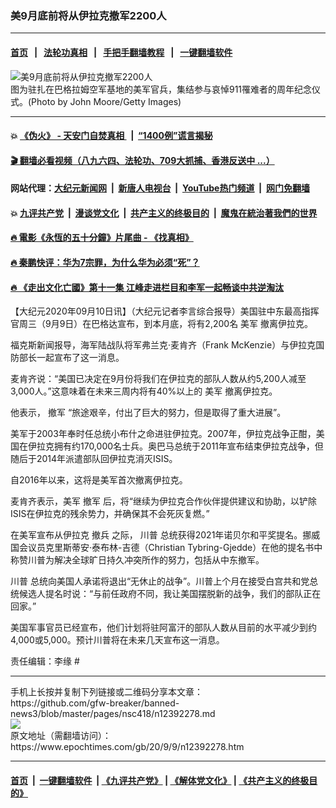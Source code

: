 ### 美9月底前将从伊拉克撤军2200人
------------------------

#### [首页](https://github.com/gfw-breaker/banned-news3/blob/master/README.md) &nbsp;&nbsp;|&nbsp;&nbsp; [法轮功真相](https://github.com/begood0513/basic/blob/master/README.md)  &nbsp;&nbsp;|&nbsp;&nbsp; [手把手翻墙教程](https://github.com/gfw-breaker/guides/wiki)  &nbsp;&nbsp;|&nbsp;&nbsp; [一键翻墙软件](https://github.com/gfw-breaker/nogfw/blob/master/README.md)  



<div><img alt="美9月底前将从伊拉克撤军2200人" class="attachment-djy_600_400 size-djy_600_400 wp-post-image" src="https://i.epochtimes.com/assets/uploads/2012/08/1208211452032262-600x400.jpg"/>
<div class="caption">
 图为驻扎在巴格拉姆空军基地的美军官兵，集结参与哀悼911罹难者的周年纪念仪式。(Photo by John Moore/Getty Images)
</div></div><hr/>

#### 💥 [《伪火》 - 天安门自焚真相 ](http://141.164.51.119:10000/videos/blog/weihuo.html)&nbsp; |&nbsp; [“1400例”谎言揭秘  ](http://141.164.51.119:10000/videos/blog/jiexi1400.html)

#### [ 🎬  翻墙必看视频（八九六四、法轮功、709大抓捕、香港反送中 ...）](https://github.com/gfw-breaker/links/blob/master/banned.md)

#### 网站代理：[大纪元新闻网](http://167.172.10.89:10080/gb/) &nbsp;|&nbsp; [新唐人电视台](http://167.172.10.89:8808/gb/)  &nbsp;|&nbsp; [YouTube热门频道](http://158.247.203.241/youtube.html) &nbsp;|&nbsp; [网门免翻墙](http://158.247.203.241:11000/show.aspx?name=ogHome)

#### 💥 [九评共产党](http://141.164.51.119:10000/videos/res/jiuping/)&nbsp; |&nbsp; [漫谈党文化](http://141.164.51.119:10000/videos/res/mtdwh/)&nbsp; |&nbsp; [共产主义的终极目的](http://141.164.51.119:10000/videos/res/zjmd/)&nbsp; |&nbsp; [魔鬼在統治著我們的世界](http://141.164.51.119:10000/videos/res/TheSpecter/)  

#### [ 🔥  電影《永恆的五十分鐘》片尾曲 - 《找真相》](http://141.164.51.119:10000/videos/news/../legend/index.html)

#### [ 🔥  秦鹏快评：华为7宗罪，为什么华为必须“死”？](http://141.164.51.119:10000/videos/news/qp01.html)

#### [ 🔥  《走出文化亡國》第十一集 江峰走进栏目和李军一起畅谈中共逆淘汰](http://141.164.51.119:10000/videos/news/../res/zcwhwg/index.html)

<div><p>
 【大纪元2020年09月10日讯】（大纪元记者李言综合报导）美国驻中东最高指挥官周三（9月9日）在巴格达宣布，到本月底，将有2,200名
 <ok href="https://www.epochtimes.com/gb/tag/%E7%BE%8E%E5%86%9B.html">
  美军
 </ok>
 撤离伊拉克。
</p>
<p>
 福克斯新闻报导，海军陆战队将军弗兰克·麦肯齐（Frank McKenzie）与伊拉克国防部长一起宣布了这一消息。
</p>
<p>
 麦肯齐说：“美国已决定在9月份将我们在伊拉克的部队人数从约5,200人减至3,000人。”这意味着在未来三周内将有40%以上的
 <ok href="https://www.epochtimes.com/gb/tag/%E7%BE%8E%E5%86%9B.html">
  美军
 </ok>
 撤离伊拉克。
</p>
<p>
 他表示，
 <ok href="https://www.epochtimes.com/gb/tag/%E6%92%A4%E5%86%9B.html">
  撤军
 </ok>
 “旅途艰辛，付出了巨大的努力，但是取得了重大进展”。
</p>
<p>
 美军于2003年奉时任总统小布什之命进驻伊拉克。2007年，伊拉克战争正酣，美国在伊拉克拥有约170,000名士兵。奥巴马总统于2011年宣布结束伊拉克战争，但随后于2014年派遣部队回伊拉克消灭ISIS。
</p>
<p>
 自2016年以来，这将是美军首次撤离伊拉克。
</p>
<p>
 麦肯齐表示，美军
 <ok href="https://www.epochtimes.com/gb/tag/%E6%92%A4%E5%86%9B.html">
  撤军
 </ok>
 后，将“继续为伊拉克合作伙伴提供建议和协助，以铲除ISIS在伊拉克的残余势力，并确保其不会死灰复燃。”
</p>
<p>
 在美军宣布从伊拉克
 <ok href="https://www.epochtimes.com/gb/tag/%E6%92%A4%E5%85%B5.html">
  撤兵
 </ok>
 之际，
 <ok href="https://www.epochtimes.com/gb/tag/%E5%B7%9D%E6%99%AE.html">
  川普
 </ok>
 总统获得2021年诺贝尔和平奖提名。挪威国会议员克里斯蒂安·泰布林-吉德（Christian Tybring-Gjedde）在他的提名书中称赞川普为解决全球旷日持久冲突所作的努力，包括从中东撤军。
</p>
<p>
 <ok href="https://www.epochtimes.com/gb/tag/%E5%B7%9D%E6%99%AE.html">
  川普
 </ok>
 总统向美国人承诺将退出“无休止的战争”。川普上个月在接受白宫共和党总统候选人提名时说：“与前任政府不同，我让美国摆脱新的战争，我们的部队正在回家。”
</p>
<p>
 美国军事官员已经宣布，他们计划将驻阿富汗的部队人数从目前的水平减少到约4,000或5,000。预计川普将在未来几天宣布这一消息。
</p>
<p>
 责任编辑：李缘 #
</p>
</div>
<hr/>
手机上长按并复制下列链接或二维码分享本文章：<br/>
https://github.com/gfw-breaker/banned-news3/blob/master/pages/nsc418/n12392278.md <br/>
<a href='https://github.com/gfw-breaker/banned-news3/blob/master/pages/nsc418/n12392278.md'><img src='https://github.com/gfw-breaker/banned-news3/blob/master/pages/nsc418/n12392278.md.png'/></a> <br/>
原文地址（需翻墙访问）：https://www.epochtimes.com/gb/20/9/9/n12392278.htm


------------------------
#### [首页](https://github.com/gfw-breaker/banned-news3/blob/master/README.md) &nbsp;|&nbsp; [一键翻墙软件](https://github.com/gfw-breaker/nogfw/blob/master/README.md) &nbsp;| [《九评共产党》](https://github.com/gfw-breaker/9ping.md/blob/master/README.md#九评之一评共产党是什么) | [《解体党文化》](https://github.com/gfw-breaker/jtdwh.md/blob/master/README.md) | [《共产主义的终极目的》](https://github.com/gfw-breaker/gczydzjmd.md/blob/master/README.md)


<img src='http://gfw-breaker.win/banned-news3/pages/nsc418/n12392278.md' width='0px' height='0px'/>